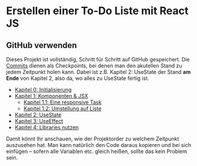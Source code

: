 # Erstellen einer To-Do Liste mit React JS
## GitHub verwenden
Dieses Projekt ist vollständig, Schritt für Schritt auf GitHub gespeichert. Die [Commits](https://github.com/TimoAntoniak/todo-list/commits/main/) dienen als Checkpoints, bei denen man den akutellen Stand zu jedem Zeitpunkt holen kann. Dabei ist z.B. Kapitel 2: UseState der Stand **am Ende** von Kapitel 2, also da, wo alles zu UseState fertig ist.
- [Kapitel 0: Initialisierung](https://github.com/TimoAntoniak/todo-list/tree/e47fbb6c8e918f20ee748b9621f690ed0f5f372c)
- [Kapitel 1: Komponenten & JSX](https://github.com/TimoAntoniak/todo-list/tree/ff35d5caf100bf17c7ed9a51af506026c3b05c66)
  - [Kapitel 1.1: Eine responsive Task](https://github.com/TimoAntoniak/todo-list/tree/c44c2e76ee20e467ad532bc32eb57db98cbfde17)
  - [Kapitel 1.2: Umstellung auf Liste](https://github.com/TimoAntoniak/todo-list/tree/c359cda1748189dc90723db51619fb3c4152ce3a)
- [Kapitel 2: UseState](https://github.com/TimoAntoniak/todo-list/tree/ef2c07bd0176129ea450a2cc82ea29dfe4e374da)
- [Kapitel 3: UseEffect](https://github.com/TimoAntoniak/todo-list/tree/207fcf5fa12871b4ec971eaf3fb3ac78aa072151)
- [Kapitel 4: Libraries nutzen](https://github.com/TimoAntoniak/todo-list/tree/8322e3c120d598d39b0c4cbefefebb7dcdf16ea2)

Damit könnt Ihr anschauen, wie der Projektorder zu welchem Zeitpunkt auszusehen hat. Man kann natürlich den Code daraus kopieren und bei sich einfügen – sofern alle Variablen etc. gleich heißen, sollte das kein Problem sein.
